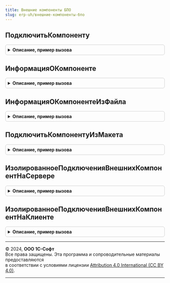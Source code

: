 ```yaml
---
title: Внешние компоненты БПО
slug: erp-uh/внешние-компоненты-бпо
---
```



## ПодключитьКомпоненту
<details style="margin: 1em 0; padding: 0.5em; border: 1px solid #ccc; border-radius: 6px;">

<summary style="font-weight: bold; cursor: pointer;">Описание, пример вызова</summary>

```bsl

// Подключает на сервере 1С:Предприятия внешнюю компоненту из хранилища внешних компонент,
// выполненную по технологии Native API или COM.
// В модели сервиса разрешено только подключение общих внешних компонент, одобренных администратором сервиса.
//
// Параметры:
//  ИмяОбъекта - Строка - идентификатор объекта внешней компоненты.
//  ПолноеИмяМакета - Строка - имя макет где содержится компонента.
//
// Возвращаемое значение:
//  ОбъектВнешнейКомпоненты - экземпляр объекта внешней компоненты;
//
Функция ПодключитьКомпоненту(Знач ИмяОбъекта, Знач ПолноеИмяМакета) Экспорт
```

Пример вызова
```bsl
Результат = ВнешниеКомпонентыБПО.ПодключитьКомпоненту(ИмяОбъекта, ПолноеИмяМакета) 
```
</details>

## ИнформацияОКомпоненте
<details style="margin: 1em 0; padding: 0.5em; border: 1px solid #ccc; border-radius: 6px;">

<summary style="font-weight: bold; cursor: pointer;">Описание, пример вызова</summary>

```bsl

// Информация о внешней компоненте по идентификатору и версии.
//
// Параметры:
//  Идентификатор - Строка - идентификатор объекта внешней компоненты.
//  Версия - Строка - версия компоненты.
//
// Возвращаемое значение:
//  Структура:
//      * Существует - Булево - признак отсутствия компоненты.
//      * ДоступноРедактирование - Булево - признак того, что компоненту может изменить администратор области.
//      * ОписаниеОшибки - Строка - краткое описание ошибки.
//      * Идентификатор - Строка - идентификатор объекта внешней компоненты.
//      * Версия - Строка - версия компоненты.
//      * Наименование - Строка - наименование и краткая информация о компоненте.
//
Функция ИнформацияОКомпоненте(Идентификатор, Версия = Неопределено) Экспорт
```

Пример вызова
```bsl
Результат = ВнешниеКомпонентыБПО.ИнформацияОКомпоненте(Идентификатор, Версия);
```
</details>

## ИнформацияОКомпонентеИзФайла
<details style="margin: 1em 0; padding: 0.5em; border: 1px solid #ccc; border-radius: 6px;">

<summary style="font-weight: bold; cursor: pointer;">Описание, пример вызова</summary>

```bsl

// Возвращает информацию о компоненте из файла внешней компоненты.
//
// Параметры:
//  ДвоичныеДанные - ДвоичныеДанные - двоичные данные файла компоненты.
//  ВыполнятьРазборИнфоФайла - Булево - требуется ли дополнительно анализировать
//          данные файла INFO.XML, если он есть.
//  ПараметрыПоискаДополнительнойИнформации - см. ВнешниеКомпонентыБПОКлиент.ПараметрыЗагрузки.
//
// Возвращаемое значение:
//  Структура:
//      * Разобрано - Булево - Истина, если информация о компоненте успешно извлечена.
//      * Реквизиты - см. РеквизитыКомпоненты
//      * ДвоичныеДанные - Неопределено, ДвоичныеДанные - выгрузка файла компоненты.
//      * ДополнительнаяИнформация - Соответствие из КлючИЗначение - информация, полученная по переданным параметрам поиска.
//      * ОписаниеОшибки - Строка - текст ошибки в случае, если Разобрано = Ложь.
//
Функция ИнформацияОКомпонентеИзФайла(ДвоичныеДанные, ВыполнятьРазборИнфоФайла = Истина, Экспорт
```

Пример вызова
```bsl
Результат = ВнешниеКомпонентыБПО.ИнформацияОКомпонентеИзФайла(ДвоичныеДанные, ВыполнятьРазборИнфоФайла, );
```
</details>

## ПодключитьКомпонентуИзМакета
<details style="margin: 1em 0; padding: 0.5em; border: 1px solid #ccc; border-radius: 6px;">

<summary style="font-weight: bold; cursor: pointer;">Описание, пример вызова</summary>

```bsl

// Подключает компоненту, выполненную по технологии Native API и COM.
// Компонента должна храниться в макете конфигурации в виде ZIP-архива.
//
// Параметры:
//  Идентификатор   - Строка - идентификатор объекта внешней компоненты.
//  ПолноеИмяМакета - Строка - полное имя макета конфигурации, хранящего ZIP-архив.
//  Изолированно - ТипПодключенияВнешнейКомпоненты
//
// Возвращаемое значение:
//   Неопределено, ОбъектВнешнейКомпоненты - экземпляр объекта внешней компоненты;
//
Функция ПодключитьКомпонентуИзМакета(Знач Идентификатор, Знач ПолноеИмяМакета, Знач Изолированно = Ложь) Экспорт
```

Пример вызова
```bsl
Результат = ВнешниеКомпонентыБПО.ПодключитьКомпонентуИзМакета(Идентификатор, ПолноеИмяМакета, Изолированно);
```
</details>

## ИзолированноеПодключенияВнешнихКомпонентНаСервере
<details style="margin: 1em 0; padding: 0.5em; border: 1px solid #ccc; border-radius: 6px;">

<summary style="font-weight: bold; cursor: pointer;">Описание, пример вызова</summary>

```bsl

// Изолированное подключения внешних компонент на сервере
// Возвращаемое значение:
//  Булево - Изолированно
//
Функция ИзолированноеПодключенияВнешнихКомпонентНаСервере() Экспорт
```

Пример вызова
```bsl
Результат = ВнешниеКомпонентыБПО.ИзолированноеПодключенияВнешнихКомпонентНаСервере() 
```
</details>

## ИзолированноеПодключенияВнешнихКомпонентНаКлиенте
<details style="margin: 1em 0; padding: 0.5em; border: 1px solid #ccc; border-radius: 6px;">

<summary style="font-weight: bold; cursor: pointer;">Описание, пример вызова</summary>

```bsl

// Изолированное подключения внешних компонент на сервере
// Возвращаемое значение:
//  Булево - Изолированно
//
Функция ИзолированноеПодключенияВнешнихКомпонентНаКлиенте() Экспорт
```

Пример вызова
```bsl
Результат = ВнешниеКомпонентыБПО.ИзолированноеПодключенияВнешнихКомпонентНаКлиенте() 
```
</details>

---

© 2024, **ООО 1С-Софт**  
Все права защищены. Эта программа и сопроводительные материалы предоставляются  
в соответствии с условиями лицензии [Attribution 4.0 International (CC BY 4.0)](https://creativecommons.org/licenses/by/4.0/legalcode).

---
